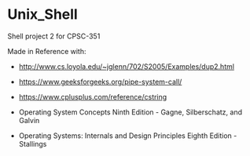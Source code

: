 # Unix_Shell
Shell project 2 for CPSC-351

Made in Reference with:

* http://www.cs.loyola.edu/~jglenn/702/S2005/Examples/dup2.html

* https://www.geeksforgeeks.org/pipe-system-call/

* https://www.cplusplus.com/reference/cstring

* Operating System Concepts Ninth Edition - Gagne, Silberschatz, and Galvin

* Operating Systems: Internals and Design Principles Eighth Edition - Stallings
